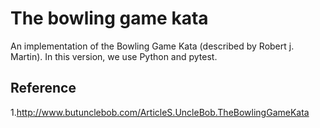 # The bowling game kata

An implementation of the Bowling Game Kata (described by Robert j. Martin). In this version, we use Python and pytest.

## Reference
1.http://www.butunclebob.com/ArticleS.UncleBob.TheBowlingGameKata